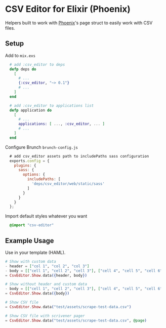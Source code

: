 # CSV Editor for Elixir (Phoenix)

Helpers built to work with [Phoenix](http://www.phoenixframework.org)'s page struct to easily work with CSV files.

## Setup

Add to `mix.exs`

```elixir
  # add :csv_editor to deps
  defp deps do
    [
      # ...
      {:csv_editor, "~> 0.1"}
      # ...
    ]
  end

  # add :csv_editor to applications list
  defp application do
    [
      # ...
      applications: [ ..., :csv_editor, ... ]
      # ...
    ]
  end
```

Configure Brunch `brunch-config.js`

```javascript
  # add csv_editor assets path to includePaths sass configuration
  exports.config = {
    plugins: {
      sass: {
        options: {
          includePaths: [
            'deps/csv_editor/web/static/sass'
          ]
        }
      }
    }
  };
```

Import default styles whatever you want

```sass
  @import "csv-editor"
```

## Example Usage

Use in your template (HAML).

```elixir
# Show with custom data
- header = ["col 1", "col 2", "col 3"]
- body = [["cell 1", "cell 2", "cell 3"], ["cell 4", "cell 5", "cell 6"]]
= CsvEditor.Show.data({header, body})

# Show without header and custom data
- body = [["cell 1", "cell 2", "cell 3"], ["cell 4", "cell 5", "cell 6"]]
= CsvEditor.Show.data({body})

# Show CSV file
= CsvEditor.Show.data("test/assets/scrape-test-data.csv")

# Show CSV file with scrivener pager
= CsvEditor.Show.data("test/assets/scrape-test-data.csv", @page)
```
